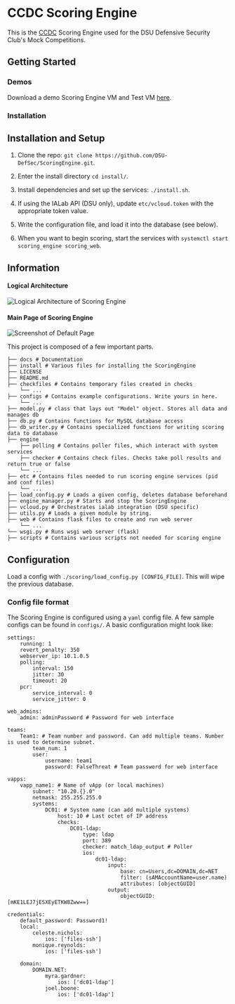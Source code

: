 # CCDC Scoring Engine

This is the [CCDC](http://nationalccdc.org) Scoring Engine used for the DSU Defensive Security Club's Mock Competitions.

## Getting Started

### Demos

Download a demo Scoring Engine VM and Test VM [here](https://drive.google.com/drive/folders/14993t1caA-poFq6SQS95CNCJokF4ll4b?usp=sharing).

### Installation

## Installation and Setup
1. Clone the repo: `git clone https://github.com/DSU-DefSec/ScoringEngine.git`.

2. Enter the install directory `cd install/`.

3. Install dependencies and set up the services: `./install.sh`.

4. If using the IALab API (DSU only), update `etc/vcloud.token` with the appropriate token value.

5. Write the configuration file, and load it into the database (see below).

6. When you want to begin scoring, start the services with `systemctl start scoring_engine scoring_web`.

## Information

#### Logical Architecture

![Logical Architecture of Scoring Engine](docs/imgs/arch.png)

#### Main Page of Scoring Engine

![Screenshot of Default Page](docs/imgs/mainscreen.png)

This project is composed of a few important parts.

```
├── docs # Documentation
├── install # Various files for installing the ScoringEngine
├── LICENSE
├── README.md
├── checkfiles # Contains temporary files created in checks
    └── ...
├── configs # Contains example configurations. Write yours in here.
    └── ...
├── model.py # class that lays out "Model" object. Stores all data and manages db
├── db.py # Contains functions for MySQL database access
├── db_writer.py # Contains specialized functions for writing scoring data to database
├── engine
    ├── polling # Contains poller files, which interact with system services
    ├── checker # Contains check files. Checks take poll results and return true or false
    └── ...
├── etc # Contains files needed to run scoring engine services (pid and conf files)
    └── ...
├── load_config.py # Loads a given config, deletes database beforehand
├── engine_manager.py # Starts and stop the ScoringEngine
├── vcloud.py # Orchestrates ialab integration (DSU specific)
├── utils.py # Loads a given module by string.
├── web # Contains flask files to create and run web server
    └── ...
└── wsgi.py # Runs wsgi web server (flask)
├── scripts # Contains various scripts not needed for scoring engine
```

## Configuration

Load a config with `./scoring/load_config.py [CONFIG_FILE]`. This will wipe the previous database.

### Config file format

The Scoring Engine is configured using a `yaml` config file. A few sample configs can be found in `configs/`. A basic configuration might look like:

```
settings:
    running: 1
    revert_penalty: 350
    webserver_ip: 10.1.0.5
    polling:
        interval: 150
        jitter: 30
        timeout: 20
    pcr:
        service_interval: 0
        service_jitter: 0

web_admins:
    admin: adminPassword # Password for web interface

teams:
    Team1: # Team number and password. Can add multiple teams. Number is used to determine subnet.
        team_num: 1
        user:
            username: team1
            password: FalseThreat # Team password for web interface

vapps:
    vapp_name1: # Name of vApp (or local machines)
        subnet: "10.20.{}.0"
        netmask: 255.255.255.0
        systems:
            DC01: # System name (can add multiple systems)
                host: 10 # Last octet of IP address
                checks:
                    DC01-ldap:
                        type: ldap
                        port: 389
                        checker: match_ldap_output # Poller
                        ios:
                            dc01-ldap:
                                input:
                                    base: cn=Users,dc=DOMAIN,dc=NET
                                    filter: (sAMAccountName=user.name)
                                    attributes: [objectGUID]
                                output:
                                    objectGUID: [mKE1LEJ7jESXEyETKW8Zww==]

credentials:
    default_password: Password1!
    local:
        celeste.nichols:
            ios: ['files-ssh']
        monique.reynolds:
            ios: ['files-ssh']

    domain:
        DOMAIN.NET:
            myra.gardner:
                ios: ['dc01-ldap']
            joel.boone:
                ios: ['dc01-ldap']
           
```
